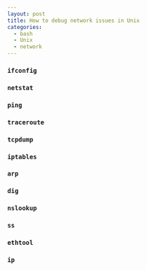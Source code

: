 ```yaml
---
layout: post
title: How to debug network issues in Unix
categories:
  - bash
  - Unix
  - network
---
```


### `ifconfig`

### `netstat`

### `ping`

### `traceroute`

### `tcpdump`

### `iptables`

### `arp`

### `dig`

### `nslookup`

### `ss`

### `ethtool`

### `ip`

